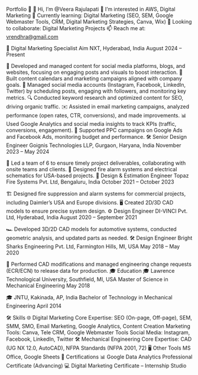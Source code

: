 Portfolio 🎯
👋 Hi, I’m @Veera Rajulapati
👀 I’m interested in AWS, Digital Marketing
🌱 Currently learning: Digital Marketing (SEO, SEM, Google Webmaster Tools, CRM, Digital Marketing Strategies, Canva, Wix)
💞️ Looking to collaborate: Digital Marketing Projects
📫 Reach me at: vrendhra@gmail.com

💼 Digital Marketing Specialist
Aim NXT, Hyderabad, India
August 2024 – Present

📱 Developed and managed content for social media platforms, blogs, and websites, focusing on engaging posts and visuals to boost interaction.
📅 Built content calendars and marketing campaigns aligned with company goals.
💬 Managed social media accounts (Instagram, Facebook, LinkedIn, Twitter) by scheduling posts, engaging with followers, and monitoring key metrics.
🔍 Conducted keyword research and optimized content for SEO, driving organic traffic.
✉️ Assisted in email marketing campaigns, analyzed performance (open rates, CTR, conversions), and made improvements.
📊 Used Google Analytics and social media insights to track KPIs (traffic, conversions, engagement).
🎯 Supported PPC campaigns on Google Ads and Facebook Ads, monitoring budget and performance.
🛠️ Senior Design Engineer
Goignis Technologies LLP, Gurgaon, Haryana, India
November 2023 – May 2024

👥 Led a team of 6 to ensure timely project deliverables, collaborating with onsite teams and clients.
🔌 Designed fire alarm systems and electrical schematics for USA-based projects.
🔧 Design & Estimation Engineer
Topaz Fire Systems Pvt. Ltd, Bengaluru, India
October 2021 – October 2023

🏗️ Designed fire suppression and alarm systems for commercial projects, including Daimler’s USA and Europe divisions.
🖥️ Created 2D/3D CAD models to ensure precise system design.
⚙️ Design Engineer
DI-VINCI Pvt. Ltd, Hyderabad, India
August 2020 – September 2021

🏎️ Developed 3D/2D CAD models for automotive systems, conducted geometric analysis, and updated parts as needed.
🛠️ Design Engineer
Bright Sharks Engineering Pvt. Ltd, Farmington Hills, MI, USA
May 2018 – May 2020

🔄 Performed CAD modifications and managed engineering change requests (ECR/ECN) to release data for production.
🎓 Education
🎓 Lawrence Technological University, Southfield, MI, USA
Master of Science in Mechanical Engineering
May 2018

🎓 JNTU, Kakinada, AP, India
Bachelor of Technology in Mechanical Engineering
April 2014

🛠️ Skills
🌐 Digital Marketing
Core Expertise: SEO (On-page, Off-page), SEM, SMM, SMO, Email Marketing, Google Analytics, Content Creation
Marketing Tools: Canva, Tele CRM, Google Webmaster Tools
Social Media: Instagram, Facebook, LinkedIn, Twitter
🛠️ Mechanical Engineering
Core Expertise: CAD (UG NX 12.0, AutoCAD), NFPA Standards (NFPA 2001, 72)
🖥️ Other Tools
MS Office, Google Sheets
📜 Certifications
📊 Google Data Analytics Professional Certificate (Advancing)
💻 Digital Marketing Certificate – Internship Studio
